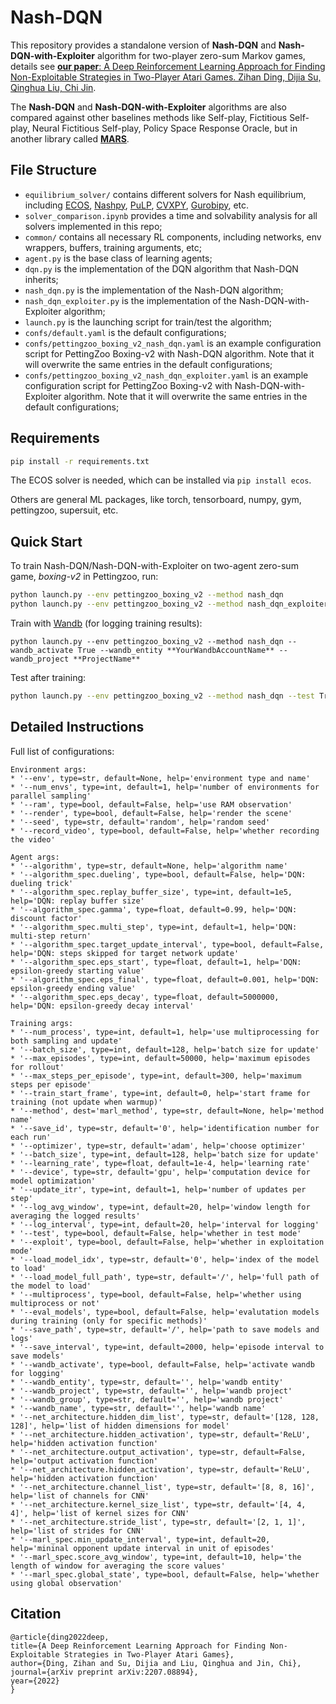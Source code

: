 # Nash-DQN

This repository provides a standalone version of **Nash-DQN** and **Nash-DQN-with-Exploiter** algorithm for two-player zero-sum Markov games, details see [**our paper**: A Deep Reinforcement Learning Approach for Finding Non-Exploitable Strategies in Two-Player Atari Games. Zihan Ding, Dijia Su, Qinghua Liu, Chi Jin](https://arxiv.org/abs/2207.08894). 

The **Nash-DQN** and **Nash-DQN-with-Exploiter** algorithms are also compared against other baselines methods like Self-play, Fictitious Self-play, Neural Fictitious Self-play, Policy Space Response Oracle, but in another library called [**MARS**](https://github.com/quantumiracle/MARS).

## File Structure

* `equilibrium_solver/` contains different solvers for Nash equilibrium, including [ECOS](https://github.com/embotech/ecos), [Nashpy](https://github.com/drvinceknight/Nashpy), [PuLP](https://github.com/coin-or/pulp), [CVXPY](https://github.com/cvxpy/cvxpy), [Gurobipy](https://www.gurobi.com/), etc.
* `solver_comparison.ipynb` provides a time and solvability analysis for all solvers implemented in this repo;
* `common/` contains all necessary RL components, including networks, env wrappers, buffers, training arguments, etc;
* `agent.py` is the base class of learning agents;
* `dqn.py` is the implementation of the DQN algorithm that Nash-DQN inherits;
* `nash_dqn.py` is the implementation of the Nash-DQN algorithm;
* `nash_dqn_exploiter.py` is the implementation of the Nash-DQN-with-Exploiter algorithm;
* `launch.py` is the launching script for train/test the algorithm;
* `confs/default.yaml` is the default configurations;
* `confs/pettingzoo_boxing_v2_nash_dqn.yaml` is an example configuration script for PettingZoo Boxing-v2 with Nash-DQN algorithm. Note that it will overwrite the same entries in the default configurations;
* `confs/pettingzoo_boxing_v2_nash_dqn_exploiter.yaml` is an example configuration script for PettingZoo Boxing-v2 with Nash-DQN-with-Exploiter algorithm. Note that it will overwrite the same entries in the default configurations;




## Requirements

```bash
pip install -r requirements.txt
```

The ECOS solver is needed, which can be installed via `pip install ecos`.

Others are general ML packages, like torch, tensorboard, numpy, gym, pettingzoo, supersuit, etc.



## Quick Start

To train Nash-DQN/Nash-DQN-with-Exploiter on two-agent zero-sum game, *boxing-v2* in Pettingzoo, run:

```bash
python launch.py --env pettingzoo_boxing_v2 --method nash_dqn
python launch.py --env pettingzoo_boxing_v2 --method nash_dqn_exploiter

```

Train with [Wandb](https://wandb.ai) (for logging training results):

```
python launch.py --env pettingzoo_boxing_v2 --method nash_dqn --wandb_activate True --wandb_entity **YourWandbAccountName** --wandb_project **ProjectName**
```

Test after training:

```bash
python launch.py --env pettingzoo_boxing_v2 --method nash_dqn --test True --load_model_idx './model/boxing_v2_NashDQN_2022-07-26-17-42-20/2000' --render True
```

## Detailed Instructions

Full list of configurations:

    Environment args:
    * '--env', type=str, default=None, help='environment type and name'
    * '--num_envs', type=int, default=1, help='number of environments for parallel sampling'
    * '--ram', type=bool, default=False, help='use RAM observation'
    * '--render', type=bool, default=False, help='render the scene'
    * '--seed', type=str, default='random', help='random seed'
    * '--record_video', type=bool, default=False, help='whether recording the video'

    Agent args:
    * '--algorithm', type=str, default=None, help='algorithm name'
    * '--algorithm_spec.dueling', type=bool, default=False, help='DQN: dueling trick'
    * '--algorithm_spec.replay_buffer_size', type=int, default=1e5, help='DQN: replay buffer size'
    * '--algorithm_spec.gamma', type=float, default=0.99, help='DQN: discount factor'
    * '--algorithm_spec.multi_step', type=int, default=1, help='DQN: multi-step return'
    * '--algorithm_spec.target_update_interval', type=bool, default=False, help='DQN: steps skipped for target network update'
    * '--algorithm_spec.eps_start', type=float, default=1, help='DQN: epsilon-greedy starting value'
    * '--algorithm_spec.eps_final', type=float, default=0.001, help='DQN: epsilon-greedy ending value'
    * '--algorithm_spec.eps_decay', type=float, default=5000000, help='DQN: epsilon-greedy decay interval'

    Training args:
    * '--num_process', type=int, default=1, help='use multiprocessing for both sampling and update'
    * '--batch_size', type=int, default=128, help='batch size for update'
    * '--max_episodes', type=int, default=50000, help='maximum episodes for rollout'
    * '--max_steps_per_episode', type=int, default=300, help='maximum steps per episode'
    * '--train_start_frame', type=int, default=0, help='start frame for training (not update when warmup)'
    * '--method', dest='marl_method', type=str, default=None, help='method name'
    * '--save_id', type=str, default='0', help='identification number for each run'
    * '--optimizer', type=str, default='adam', help='choose optimizer'
    * '--batch_size', type=int, default=128, help='batch size for update'
    * '--learning_rate', type=float, default=1e-4, help='learning rate'
    * '--device', type=str, default='gpu', help='computation device for model optimization'
    * '--update_itr', type=int, default=1, help='number of updates per step'
    * '--log_avg_window', type=int, default=20, help='window length for averaging the logged results'
    * '--log_interval', type=int, default=20, help='interval for logging'
    * '--test', type=bool, default=False, help='whether in test mode'
    * '--exploit', type=bool, default=False, help='whether in exploitation mode'
    * '--load_model_idx', type=str, default='0', help='index of the model to load'
    * '--load_model_full_path', type=str, default='/', help='full path of the model to load'
    * '--multiprocess', type=bool, default=False, help='whether using multiprocess or not'
    * '--eval_models', type=bool, default=False, help='evalutation models during training (only for specific methods)'
    * '--save_path', type=str, default='/', help='path to save models and logs'
    * '--save_interval', type=int, default=2000, help='episode interval to save models'
    * '--wandb_activate', type=bool, default=False, help='activate wandb for logging'
    * '--wandb_entity', type=str, default='', help='wandb entity'
    * '--wandb_project', type=str, default='', help='wandb project'
    * '--wandb_group', type=str, default='', help='wandb project'
    * '--wandb_name', type=str, default='', help='wandb name'
    * '--net_architecture.hidden_dim_list', type=str, default='[128, 128, 128]', help='list of hidden dimensions for model'
    * '--net_architecture.hidden_activation', type=str, default='ReLU', help='hidden activation function'
    * '--net_architecture.output_activation', type=str, default=False, help='output activation function'
    * '--net_architecture.hidden_activation', type=str, default='ReLU', help='hidden activation function'
    * '--net_architecture.channel_list', type=str, default='[8, 8, 16]', help='list of channels for CNN'
    * '--net_architecture.kernel_size_list', type=str, default='[4, 4, 4]', help='list of kernel sizes for CNN'
    * '--net_architecture.stride_list', type=str, default='[2, 1, 1]', help='list of strides for CNN'
    * '--marl_spec.min_update_interval', type=int, default=20, help='mininal opponent update interval in unit of episodes'
    * '--marl_spec.score_avg_window', type=int, default=10, help='the length of window for averaging the score values'
    * '--marl_spec.global_state', type=bool, default=False, help='whether using global observation'
    
   ## Citation
   ```
   @article{ding2022deep,
  title={A Deep Reinforcement Learning Approach for Finding Non-Exploitable Strategies in Two-Player Atari Games},
  author={Ding, Zihan and Su, Dijia and Liu, Qinghua and Jin, Chi},
  journal={arXiv preprint arXiv:2207.08894},
  year={2022}
}

   ```
